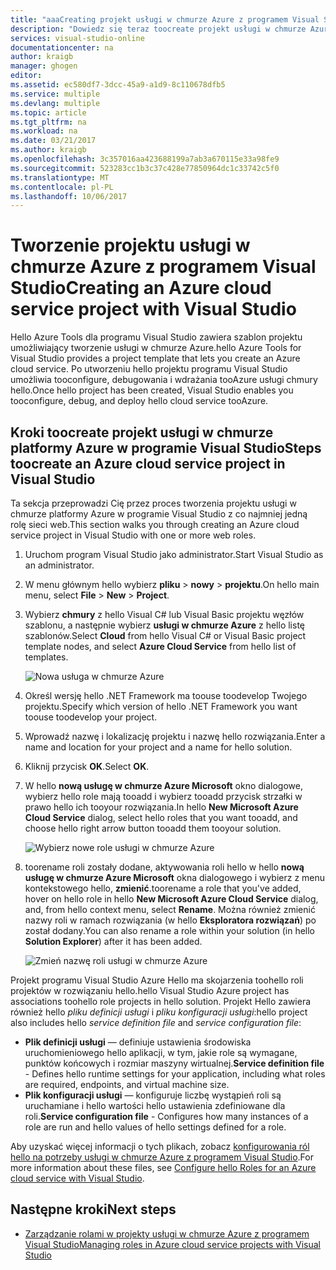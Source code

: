 ```yaml
---
title: "aaaCreating projekt usługi w chmurze Azure z programem Visual Studio | Dokumentacja firmy Microsoft"
description: "Dowiedz się teraz toocreate projekt usługi w chmurze Azure z programem Visual Studio"
services: visual-studio-online
documentationcenter: na
author: kraigb
manager: ghogen
editor: 
ms.assetid: ec580df7-3dcc-45a9-a1d9-8c110678dfb5
ms.service: multiple
ms.devlang: multiple
ms.topic: article
ms.tgt_pltfrm: na
ms.workload: na
ms.date: 03/21/2017
ms.author: kraigb
ms.openlocfilehash: 3c357016aa423688199a7ab3a670115e33a98fe9
ms.sourcegitcommit: 523283cc1b3c37c428e77850964dc1c33742c5f0
ms.translationtype: MT
ms.contentlocale: pl-PL
ms.lasthandoff: 10/06/2017
---
```

# <a name="creating-an-azure-cloud-service-project-with-visual-studio"></a><span data-ttu-id="564c6-103">Tworzenie projektu usługi w chmurze Azure z programem Visual Studio</span><span class="sxs-lookup"><span data-stu-id="564c6-103">Creating an Azure cloud service project with Visual Studio</span></span>
<span data-ttu-id="564c6-104">Hello Azure Tools dla programu Visual Studio zawiera szablon projektu umożliwiający tworzenie usługi w chmurze Azure.</span><span class="sxs-lookup"><span data-stu-id="564c6-104">hello Azure Tools for Visual Studio provides a project template that lets you create an Azure cloud service.</span></span> <span data-ttu-id="564c6-105">Po utworzeniu hello projektu programu Visual Studio umożliwia tooconfigure, debugowania i wdrażania tooAzure usługi chmury hello.</span><span class="sxs-lookup"><span data-stu-id="564c6-105">Once hello project has been created, Visual Studio enables you tooconfigure, debug, and deploy hello cloud service tooAzure.</span></span>

## <a name="steps-toocreate-an-azure-cloud-service-project-in-visual-studio"></a><span data-ttu-id="564c6-106">Kroki toocreate projekt usługi w chmurze platformy Azure w programie Visual Studio</span><span class="sxs-lookup"><span data-stu-id="564c6-106">Steps toocreate an Azure cloud service project in Visual Studio</span></span>
<span data-ttu-id="564c6-107">Ta sekcja przeprowadzi Cię przez proces tworzenia projektu usługi w chmurze platformy Azure w programie Visual Studio z co najmniej jedną rolę sieci web.</span><span class="sxs-lookup"><span data-stu-id="564c6-107">This section walks you through creating an Azure cloud service project in Visual Studio with one or more web roles.</span></span>  

1. <span data-ttu-id="564c6-108">Uruchom program Visual Studio jako administrator.</span><span class="sxs-lookup"><span data-stu-id="564c6-108">Start Visual Studio as an administrator.</span></span>

1. <span data-ttu-id="564c6-109">W menu głównym hello wybierz **pliku** > **nowy** > **projektu**.</span><span class="sxs-lookup"><span data-stu-id="564c6-109">On hello main menu, select **File** > **New** > **Project**.</span></span>

1. <span data-ttu-id="564c6-110">Wybierz **chmury** z hello Visual C# lub Visual Basic projektu węzłów szablonu, a następnie wybierz **usługi w chmurze Azure** z hello listę szablonów.</span><span class="sxs-lookup"><span data-stu-id="564c6-110">Select **Cloud** from hello Visual C# or Visual Basic project template nodes, and select **Azure Cloud Service** from hello list of templates.</span></span>

    ![Nowa usługa w chmurze Azure](./media/vs-azure-tools-azure-project-create/new-project-wizard-for-cloud-service.png)

1. <span data-ttu-id="564c6-112">Określ wersję hello .NET Framework ma toouse toodevelop Twojego projektu.</span><span class="sxs-lookup"><span data-stu-id="564c6-112">Specify which version of hello .NET Framework you want toouse toodevelop your project.</span></span>

1. <span data-ttu-id="564c6-113">Wprowadź nazwę i lokalizację projektu i nazwę hello rozwiązania.</span><span class="sxs-lookup"><span data-stu-id="564c6-113">Enter a name and location for your project and a name for hello solution.</span></span> 

1. <span data-ttu-id="564c6-114">Kliknij przycisk **OK**.</span><span class="sxs-lookup"><span data-stu-id="564c6-114">Select **OK**.</span></span>

1. <span data-ttu-id="564c6-115">W hello **nową usługę w chmurze Azure Microsoft** okno dialogowe, wybierz hello role mają tooadd i wybierz tooadd przycisk strzałki w prawo hello ich tooyour rozwiązania.</span><span class="sxs-lookup"><span data-stu-id="564c6-115">In hello **New Microsoft Azure Cloud Service** dialog, select hello roles that you want tooadd, and choose hello right arrow button tooadd them tooyour solution.</span></span>

    ![Wybierz nowe role usługi w chmurze Azure](./media/vs-azure-tools-azure-project-create/new-cloud-service.png)

1. <span data-ttu-id="564c6-117">toorename roli zostały dodane, aktywowania roli hello w hello **nową usługę w chmurze Azure Microsoft** okna dialogowego i wybierz z menu kontekstowego hello, **zmienić**.</span><span class="sxs-lookup"><span data-stu-id="564c6-117">toorename a role that you've added, hover on hello role in hello **New Microsoft Azure Cloud Service** dialog, and, from hello context menu, select **Rename**.</span></span> <span data-ttu-id="564c6-118">Można również zmienić nazwy roli w ramach rozwiązania (w hello **Eksploratora rozwiązań**) po został dodany.</span><span class="sxs-lookup"><span data-stu-id="564c6-118">You can also rename a role within your solution (in hello **Solution Explorer**) after it has been added.</span></span>

    ![Zmień nazwę roli usługi w chmurze Azure](./media/vs-azure-tools-azure-project-create/new-cloud-service-rename.png)

<span data-ttu-id="564c6-120">Projekt programu Visual Studio Azure Hello ma skojarzenia toohello roli projektów w rozwiązaniu hello.</span><span class="sxs-lookup"><span data-stu-id="564c6-120">hello Visual Studio Azure project has associations toohello role projects in hello solution.</span></span> <span data-ttu-id="564c6-121">Projekt Hello zawiera również hello *pliku definicji usługi* i *pliku konfiguracji usługi*:</span><span class="sxs-lookup"><span data-stu-id="564c6-121">hello project also includes hello *service definition file* and *service configuration file*:</span></span>

- <span data-ttu-id="564c6-122">**Plik definicji usługi** — definiuje ustawienia środowiska uruchomieniowego hello aplikacji, w tym, jakie role są wymagane, punktów końcowych i rozmiar maszyny wirtualnej.</span><span class="sxs-lookup"><span data-stu-id="564c6-122">**Service definition file** - Defines hello runtime settings for your application, including what roles are required, endpoints, and virtual machine size.</span></span> 
- <span data-ttu-id="564c6-123">**Plik konfiguracji usługi** — konfiguruje liczbę wystąpień roli są uruchamiane i hello wartości hello ustawienia zdefiniowane dla roli.</span><span class="sxs-lookup"><span data-stu-id="564c6-123">**Service configuration file** - Configures how many instances of a role are run and hello values of hello settings defined for a role.</span></span> 

<span data-ttu-id="564c6-124">Aby uzyskać więcej informacji o tych plikach, zobacz [konfigurowania ról hello na potrzeby usługi w chmurze Azure z programem Visual Studio](vs-azure-tools-configure-roles-for-cloud-service.md).</span><span class="sxs-lookup"><span data-stu-id="564c6-124">For more information about these files, see [Configure hello Roles for an Azure cloud service with Visual Studio](vs-azure-tools-configure-roles-for-cloud-service.md).</span></span>

## <a name="next-steps"></a><span data-ttu-id="564c6-125">Następne kroki</span><span class="sxs-lookup"><span data-stu-id="564c6-125">Next steps</span></span>
- [<span data-ttu-id="564c6-126">Zarządzanie rolami w projekty usługi w chmurze Azure z programem Visual Studio</span><span class="sxs-lookup"><span data-stu-id="564c6-126">Managing roles in Azure cloud service projects with Visual Studio</span></span>](./vs-azure-tools-cloud-service-project-managing-roles.md)
